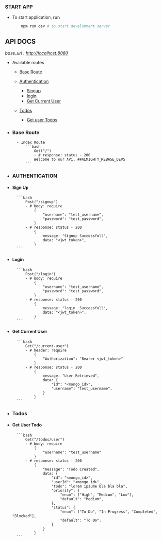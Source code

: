 ### START APP

- To start application, run

    ```bash
        npm run dev # to start development server
    ```

## API DOCS

_base_url : <http://localhost:8080>_

- Available routes
  - [Base Route](#base-route)

  - [Authentication](#authentication)
    - [Singup](#sign-up)
    - [login](#login)
    - [Get Current User](#get-current-user)

  - [Todos](#todos)
    - [Get user Todos](#get-user-todo)

- ### Base Route

        - Index Route
            ```bash
                Get("/")
                - # response: status - 200
                Welcome to our APi. ##ALMIGHTY_REBASE_DEVS
            ```

- ### AUTHENTICATION

- #### Sign Up

        ```bash
            Post("/signup")
            - # body: require
                {
                    "username": "test_username",
                    "password": "test_password",
                }
            - # response: status - 200
                {
                    message: "Signup Successfull",
                    data: "<jwt_token>",
                }
        ```

- #### Login

        ```bash
            Post("/login")
            - # body: require
                {
                    "username": "test_username",
                    "password": "test_password",
                }
            - # response: status - 200
                {
                    message: "login  Successfull",
                    data: "<jwt_token>",
                }
        ```

- #### Get Current User

        ```bash
            Get("/current-user")
            - # header: require
                {
                    "Authorization": "Bearer <jwt_token>"
                }
            - # response: status - 200
                {
                    message: "User Retrieved",
                    data: {
                        "id": "<mongo_id>",
                        "username": "test_username",
                    }
                }
        ```

- ### Todos

- #### Get User Todo

        ```bash
            Get("/todos/user")
            - # body: require
                {
                    "username": "test_username"
                }
            - # response: status - 200
                {
                    "message": "Todo Created",
                    data: {
                        "id": "<mongo_id>",
                        "userId": "<mongo_id>",
                        "todo": "lorem ipsume bla bla bla",
                        "priority": {
                            "enum": ["High", "Medium", "Low"],
                            "default": "Medium",
                        },
                        "status": {
                            "enum": ["To Do", "In Progress", "Completed", "Blocked"],
                            "default": "To Do",
                        }
                    }
                }
        ```
